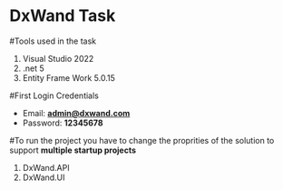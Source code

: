 # DxWand Task

#Tools used in the task
  1. Visual Studio 2022
  2. .net 5
  3. Entity Frame Work 5.0.15
  
#First Login Credentials
  - Email: **admin@dxwand.com**
  - Password: **12345678**

#To run the project you have to change the proprities of the solution to support **multiple startup projects**
  1. DxWand.API
  2. DxWand.UI
